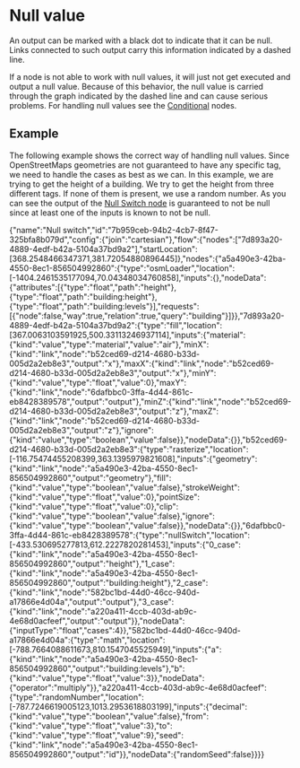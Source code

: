 # Null value

An output can be marked with a black dot to indicate that it can be null. Links connected to such output carry this information indicated by a dashed line.

If a node is not able to work with null values, it will just not get executed and output a null value. Because of this behavior, the null value is carried through the graph indicated by the dashed line and can cause serious problems. For handling null values see the [Conditional](/nodes/conditional) nodes.

## Example

The following example shows the correct way of handling null values. Since OpenStreetMaps geometries are not guaranteed to have any specific tag, we need to handle the cases as best as we can. In this example, we are trying to get the height of a building. We try to get the height from three different tags. If none of them is present, we use a random number. As you can see the output of the [Null Switch node](/nodes/conditional/null_switch) is guaranteed to not be null since at least one of the inputs is known to not be null.

<NodeGraph>
    {"name":"Null switch","id":"7b959ceb-94b2-4cb7-8f47-325bfa8b079d","config":{"join":"cartesian"},"flow":{"nodes":["7d893a20-4889-4edf-b42a-5104a37bd9a2"],"startLocation":[368.2548466347371,381.72054880896445]},"nodes":{"a5a490e3-42ba-4550-8ec1-856504992860":{"type":"osmLoader","location":[-1404.2461535177094,70.04348034760858],"inputs":{},"nodeData":{"attributes":[{"type":"float","path":"height"},{"type":"float","path":"building:height"},{"type":"float","path":"building:levels"}],"requests":[{"node":false,"way":true,"relation":true,"query":"building"}]}},"7d893a20-4889-4edf-b42a-5104a37bd9a2":{"type":"fill","location":[367.0063103591925,500.33113246937114],"inputs":{"material":{"kind":"value","type":"material","value":"air"},"minX":{"kind":"link","node":"b52ced69-d214-4680-b33d-005d2a2eb8e3","output":"x"},"maxX":{"kind":"link","node":"b52ced69-d214-4680-b33d-005d2a2eb8e3","output":"x"},"minY":{"kind":"value","type":"float","value":0},"maxY":{"kind":"link","node":"6dafbbc0-3ffa-4d44-861c-eb8428389578","output":"output"},"minZ":{"kind":"link","node":"b52ced69-d214-4680-b33d-005d2a2eb8e3","output":"z"},"maxZ":{"kind":"link","node":"b52ced69-d214-4680-b33d-005d2a2eb8e3","output":"z"},"ignore":{"kind":"value","type":"boolean","value":false}},"nodeData":{}},"b52ced69-d214-4680-b33d-005d2a2eb8e3":{"type":"rasterize","location":[-116.75474455208399,363.1395979821608],"inputs":{"geometry":{"kind":"link","node":"a5a490e3-42ba-4550-8ec1-856504992860","output":"geometry"},"fill":{"kind":"value","type":"boolean","value":false},"strokeWeight":{"kind":"value","type":"float","value":0},"pointSize":{"kind":"value","type":"float","value":0},"clip":{"kind":"value","type":"boolean","value":false},"ignore":{"kind":"value","type":"boolean","value":false}},"nodeData":{}},"6dafbbc0-3ffa-4d44-861c-eb8428389578":{"type":"nullSwitch","location":[-433.530695277813,612.2227820281453],"inputs":{"0_case":{"kind":"link","node":"a5a490e3-42ba-4550-8ec1-856504992860","output":"height"},"1_case":{"kind":"link","node":"a5a490e3-42ba-4550-8ec1-856504992860","output":"building:height"},"2_case":{"kind":"link","node":"582bc1bd-44d0-46cc-940d-a17866e4d04a","output":"output"},"3_case":{"kind":"link","node":"a220a411-4ccb-403d-ab9c-4e68d0acfeef","output":"output"}},"nodeData":{"inputType":"float","cases":4}},"582bc1bd-44d0-46cc-940d-a17866e4d04a":{"type":"math","location":[-788.7664088611673,810.1547045525949],"inputs":{"a":{"kind":"link","node":"a5a490e3-42ba-4550-8ec1-856504992860","output":"building:levels"},"b":{"kind":"value","type":"float","value":3}},"nodeData":{"operator":"multiply"}},"a220a411-4ccb-403d-ab9c-4e68d0acfeef":{"type":"randomNumber","location":[-787.7246619005123,1013.2953618803199],"inputs":{"decimal":{"kind":"value","type":"boolean","value":false},"from":{"kind":"value","type":"float","value":3},"to":{"kind":"value","type":"float","value":9},"seed":{"kind":"link","node":"a5a490e3-42ba-4550-8ec1-856504992860","output":"id"}},"nodeData":{"randomSeed":false}}}}
</NodeGraph>
